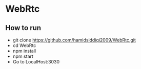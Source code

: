 # WebRtc

## How to run
- git clone https://github.com/hamidsiddiqi2009/WebRtc.git
- cd WebRtc
- npm install
- npm start
- Go to LocalHost:3030
